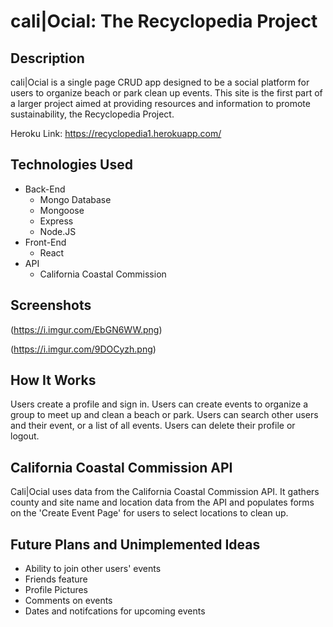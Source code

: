 # cali|Ocial: The Recyclopedia Project

## Description
cali|Ocial is a single page CRUD app designed to be a social platform for users to organize beach or park clean up events. This site is the first part of a larger project aimed at providing resources and information to promote sustainability, the Recyclopedia Project.

Heroku Link: https://recyclopedia1.herokuapp.com/

## Technologies Used
* Back-End
    * Mongo Database
    * Mongoose
    * Express
    * Node.JS
* Front-End
    * React
* API
    * California Coastal Commission


## Screenshots

(https://i.imgur.com/EbGN6WW.png)


(https://i.imgur.com/9DOCyzh.png)



## How It Works

Users create a profile and sign in. Users can create events to organize a group to meet up and clean a beach or park. Users can search other users and their event, or a list of all events. Users can delete their profile or logout.

## California Coastal Commission API

Cali|Ocial uses data from the California Coastal Commission API. It gathers county and site name and location data from the API and populates forms on the 'Create Event Page' for users to select locations to clean up.

## Future Plans and Unimplemented Ideas
* Ability to join other users' events
* Friends feature
* Profile Pictures
* Comments on events
* Dates and notifcations for upcoming events
